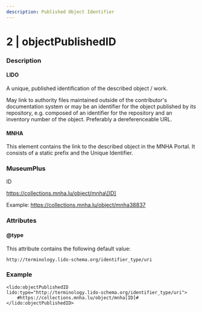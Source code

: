 ```yaml
---
description: Published Object Identifier
---
```


# 2 | objectPublishedID

### Description

#### LIDO

A unique, published identification of the described object / work.

May link to authority files maintained outside of the contributor's documentation system or may be an identifier for the object published by its repository, e.g. composed of an identifier for the repository and an inventory number of the object. Preferably a dereferenceable URL.

#### MNHA

This element contains the link to the described object in the MNHA Portal. It consists of a static prefix and the Unique Identifier.

### MuseumPlus

ID

https://collections.mnha.lu/object/mnha\[ID]

Example: https://collections.mnha.lu/object/mnha38837

### Attributes

#### @type

This attribute contains the following default value:

`http://terminology.lido-schema.org/identifier_type/uri`

### Example

```markup
<lido:objectPublishedID 
lido:type="http://terminology.lido-schema.org/identifier_type/uri">
    #https://collections.mnha.lu/object/mnha[ID]#
</lido:objectPublishedID>
```

